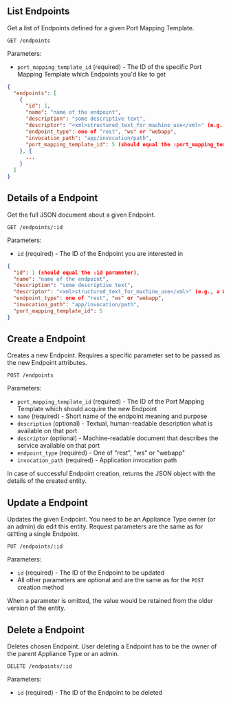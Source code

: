 ## List Endpoints

Get a list of Endpoints defined for a given Port Mapping Template.

```
GET /endpoints
```

Parameters:

+ `port_mapping_template_id` (required) - The ID of the specific Port Mapping Template which Endpoints you'd like to get

```json
{
  "endpoints": [
    {
      "id": 1,
      "name": "name of the endpoint",
      "description": "some descriptive text",
      "descriptor": "<xml>structured_text_for_machine_use</xml>" (e.g., a WSDL document),
      "endpoint_type": one of "rest", "ws" or "webapp",
      "invocation_path": "app/invocation/path",
      "port_mapping_template_id": 5 (should equal the :port_mapping_template_id parameter)
    }, {
      ...
    }
  ]
}
```


## Details of a Endpoint

Get the full JSON document about a given Endpoint.

```
GET /endpoints/:id
```

Parameters:

+ `id` (required) - The ID of the Endpoint you are interested in

```json
{
  "id": 1 (should equal the :id parameter),
  "name": "name of the endpoint",
  "description": "some descriptive text",
  "descriptor": "<xml>structured_text_for_machine_use</xml>" (e.g., a WSDL document),
  "endpoint_type": one of "rest", "ws" or "webapp",
  "invocation_path": "app/invocation/path",
  "port_mapping_template_id": 5
}
```


## Create a Endpoint

Creates a new Endpoint. Requires a specific parameter set to be passed as the new Endpoint attributes.

```
POST /endpoints
```

Parameters:

+ `port_mapping_template_id` (required) - The ID of the Port Mapping Template which should acquire the new Endpoint
+ `name` (required) - Short name of the endpoint meaning and purpose
+ `description` (optional) - Textual, human-readable description what is available on that port
+ `descriptor` (optional) - Machine-readable document that describes the service available on that port
+ `endpoint_type` (required) - One of "rest", "ws" or "webapp"
+ `invocation_path` (required) - Application invocation path

In case of successful Endpoint creation, returns the JSON object with the details of the created entity.


## Update a Endpoint

Updates the given Endpoint. You need to be an Appliance Type owner (or an admin) do edit this entity.
Request parameters are the same as for `GET`ting a single Endpoint.

```
PUT /endpoints/:id
```

Parameters:

+ `id` (required) - The ID of the Endpoint to be updated
+ All other parameters are optional and are the same as for the `POST` creation method

When a parameter is omitted, the value would be retained from the older version of the entity.


## Delete a Endpoint

Deletes chosen Endpoint. User deleting a Endpoint has to be the owner of the parent Appliance Type or an admin.

```
DELETE /endpoints/:id
```

Parameters:

+ `id` (required) - The ID of the Endpoint to be deleted
